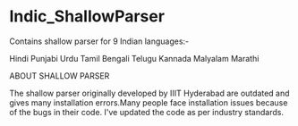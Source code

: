 # Indic_ShallowParser
Contains shallow parser for 9 Indian languages:-

Hindi
Punjabi
Urdu
Tamil
Bengali
Telugu
Kannada
Malyalam
Marathi

ABOUT SHALLOW PARSER

The shallow parser originally developed by IIIT Hyderabad are outdated and gives many installation errors.Many people face installation issues because of the bugs in their code.
I've updated the code as per industry standards.
